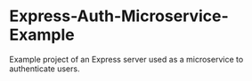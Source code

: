 # Express-Auth-Microservice-Example
Example project of an Express server used as a microservice to authenticate users.
